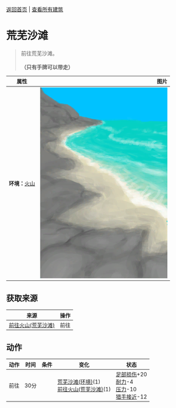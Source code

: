 [返回首页](index.md)   |  [查看所有建筑](building.md)
# 荒芜沙滩  
> 前往荒芜沙滩。<br><br><b>（只有手牌可以带走）</b>  
  
  属性  |   图片   
 ----  |  ----:   
 **环境：**[火山](Volcano.md)  |  ![](Sprite/DesolateBeach.png)   
  
## 获取来源  
来源  |  操作  
----  |  ----  
[前往火山(荒芜沙滩)](Path_DesolateBeachToVolcano.md)  |  前往  
## 动作  
动作  |  时间  |  条件  |  变化  |  状态  
----  |  ----  |  ----  |  ----  |  ----  
前往  |  30分  |    |  [荒芜沙滩(环境)](Env_DesolateBeach.md)(1)<br>[前往火山(荒芜沙滩)](Path_DesolateBeachToVolcano.md)(1)  |  [足部损伤](FootDamage.md)+20<br>[耐力](Stamina.md)-4<br>[压力](Stress.md)-10<br>[猎手接近](HuntersProximity.md)-12  
